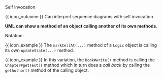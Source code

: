 <span id="title">Self invocation</span>

<span id="prereqs"></span>

<span id="outcomes">{{ icon_outcome }} Can interpret sequence diagrams with self invocation</span>

<div id="body">

**UML can show a method of an object calling another of its own methods.**

Notation:

<pic src="{{baseUrl}}/uml/sequenceDiagrams/selfInvocation/images/notation.png" height="120" />
<p/>

<box>

{{ icon_example }} The `markCellAt(...)` method of a `Logic` object is calling its own `updateState(...)` method.

<pic src="{{baseUrl}}/uml/sequenceDiagrams/selfInvocation/images/logic.png" height="100" />
<p/>

{{ icon_example }} In this variation, the `Book#write()` method is calling the `Chapter#getText()` method which in turn does a _call back_ by calling the `getAuthor()` method of the calling object.

<pic src="{{baseUrl}}/uml/sequenceDiagrams/selfInvocation/images/callBack.png" height="150" />
<p/>

</box>

</div>

<div id="extras">
</div>

